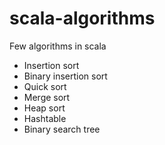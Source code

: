 # scala-algorithms
Few algorithms in scala

- Insertion sort
- Binary insertion sort
- Quick sort
- Merge sort
- Heap sort
- Hashtable
- Binary search tree
